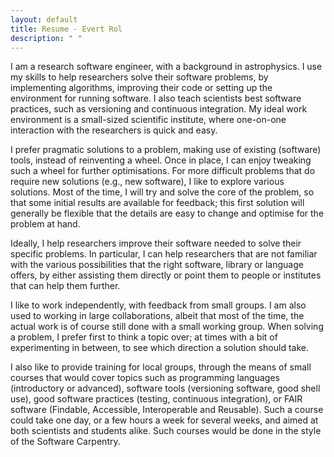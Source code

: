 ```yaml
---
layout: default
title: Resume - Evert Rol
description: " "
---
```



I am a research software engineer, with a background in astrophysics. I use my skills to help researchers solve their software problems, by implementing algorithms, improving their code or setting up the environment for running software. I also teach scientists best software practices, such as versioning and continuous integration. My ideal work environment is a small-sized scientific institute, where one-on-one interaction with the researchers is quick and easy.


I prefer pragmatic solutions to a problem, making use of existing (software) tools, instead of reinventing a wheel. Once in place, I can enjoy tweaking such a wheel for further optimisations. For more difficult problems that do require new solutions (e.g., new software), I like to explore various solutions. Most of the time, I will try and solve the core of the problem, so that some initial results are available for feedback; this first solution will generally be flexible that the details are easy to change and optimise for the problem at hand.

Ideally, I help researchers improve their software needed to solve their specific problems. In particular, I can help researchers that are not familiar with the various possibilities that the right software, library or language offers, by either assisting them directly or point them to people or institutes that can help them further.

I like to work independently, with feedback from small groups. I am also used to working in large collaborations, albeit that most of the time, the actual work is of course still done with a small working group. When solving a problem, I prefer first to think a topic over; at times with a bit of experimenting in between, to see which direction a solution should take.


I also like to provide training for local groups, through the means of small courses that would cover topics such as programming languages (introductory or advanced), software tools (versioning software, good shell use), good software practices (testing, continuous integration), or FAIR software (Findable, Accessible, Interoperable and Reusable). Such a course could take one day, or a few hours a week for several weeks, and aimed at both scientists and students alike. Such courses would be done in the style of the Software Carpentry.
